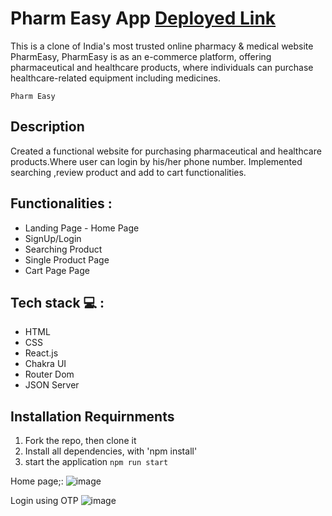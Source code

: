 
# Pharm Easy App  **[Deployed Link](https://bright-nasturtium-5fc334.netlify.app/)**

This is a clone of India's most trusted online pharmacy & medical website PharmEasy,
PharmEasy is as an e-commerce platform, offering pharmaceutical and healthcare products, where individuals can purchase healthcare-related equipment including medicines.

```Pharm Easy ```

##  Description
Created a functional website for purchasing pharmaceutical and healthcare products.Where user can login by his/her phone number. Implemented searching ,review product and add to cart functionalities.

## Functionalities :
<ul>
<li>Landing Page - Home Page</li>
<li>SignUp/Login</li>
<li>Searching Product</li>
<li>Single Product Page</li>
<li>Cart Page Page</li>
</ul>


## Tech stack  💻 :
<ul>
<li>HTML</li>
<li>CSS</li>
<li>React.js</li>
<li>Chakra UI</li>
<li>Router Dom</li>
<li>JSON Server</li>

</ul>

## Installation Requirnments 

1. Fork the repo, then clone it
2. Install all dependencies, with 'npm install'
3. start the application `npm run start`

Home page;:
![image](https://user-images.githubusercontent.com/97351159/199207187-1605a618-2e09-4112-90b0-b752d9d53495.png)

Login using OTP
![image](https://user-images.githubusercontent.com/97351159/203844180-797104c4-fa51-4c0e-846f-4cb5dd30b516.png)


